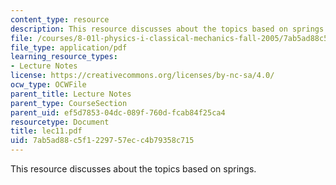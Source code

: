 ```yaml
---
content_type: resource
description: This resource discusses about the topics based on springs.
file: /courses/8-01l-physics-i-classical-mechanics-fall-2005/7ab5ad88c5f1229757ecc4b79358c715_lec11.pdf
file_type: application/pdf
learning_resource_types:
- Lecture Notes
license: https://creativecommons.org/licenses/by-nc-sa/4.0/
ocw_type: OCWFile
parent_title: Lecture Notes
parent_type: CourseSection
parent_uid: ef5d7853-04dc-089f-760d-fcab84f25ca4
resourcetype: Document
title: lec11.pdf
uid: 7ab5ad88-c5f1-2297-57ec-c4b79358c715
---
```

This resource discusses about the topics based on springs.